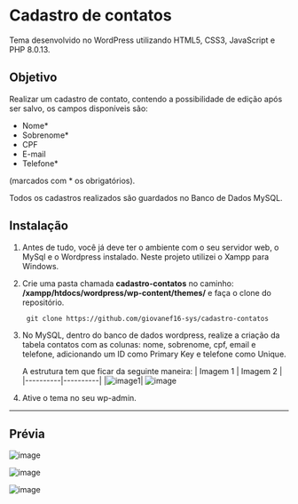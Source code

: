 # Cadastro de contatos
Tema desenvolvido no WordPress utilizando HTML5, CSS3, JavaScript e PHP 8.0.13.

## Objetivo
Realizar um cadastro de contato, contendo a possibilidade de edição após ser salvo, os campos disponíveis são: 

- Nome*
- Sobrenome*
- CPF
- E-mail
- Telefone*

(marcados com * os obrigatórios).

Todos os cadastros realizados são guardados no Banco de Dados MySQL.

## Instalação

1. Antes de tudo, você já deve ter o ambiente com o seu servidor web, o MySql e o Wordpress instalado. Neste projeto utilizei o Xampp para Windows.

2. Crie uma pasta chamada **cadastro-contatos** no caminho: **/xampp/htdocs/wordpress/wp-content/themes/** e faça o clone do repositório.


        git clone https://github.com/giovanef16-sys/cadastro-contatos
        
3. No MySQL, dentro do banco de dados wordpress, realize a criação da tabela contatos com as colunas: nome, sobrenome, cpf, email e telefone, adicionando um ID como Primary Key e telefone como Unique.

    A estrutura tem que ficar da seguinte maneira:
| Imagem 1 | Imagem 2 |
|----------|----------|
|![image1](https://user-images.githubusercontent.com/63614241/168440686-a93cabf9-1561-49cb-8835-bcfef304ff64.png)| ![image](https://user-images.githubusercontent.com/63614241/168440830-97465fd7-d0a5-435f-85b2-1a2224d77269.png)

4. Ative o tema no seu wp-admin.

<hr>

## Prévia

![image](https://user-images.githubusercontent.com/63614241/168320831-f83458ae-d8a4-4b83-a138-b96db02bc282.png)

![image](https://user-images.githubusercontent.com/63614241/168320904-2a87865b-9bfa-4ea4-9860-e09c0dc8e0bc.png)

![image](https://user-images.githubusercontent.com/63614241/168321107-6688529e-2b3f-4d6f-88bc-8f31cfa38034.png)

